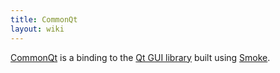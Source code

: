```yaml
---
title: CommonQt
layout: wiki
---
```


[CommonQt][commonqt] is a binding to the [Qt GUI library][qt] built using [Smoke][smoke].

[commonqt]: http://common-lisp.net/project/commonqt/
[qt]: http://qt-project.org/
[smoke]: https://techbase.kde.org/Development/Languages/Smoke
